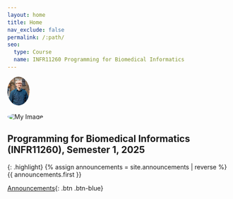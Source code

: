 ```yaml
---
layout: home
title: Home
nav_exclude: false
permalink: /:path/
seo:
  type: Course
  name: INFR11260 Programming for Biomedical Informatics
---
```


<img src="./assets/images/ian.png" alt="Prof. Ian Simpson" 
     style="width: 50px; height: 65px; object-fit: cover; border-radius: 50%;" 
     class="shadow">

<img src="/assets/images/kendig.png" alt="My Image" 
     style="width: 50px; height: 65px; object-fit: cover; border-radius: 50%;" 
     class="shadow">

## Programming for Biomedical Informatics (INFR11260), Semester 1, 2025

{: .highlight}
{% assign announcements = site.announcements | reverse %}
{{ announcements.first }}

[Announcements](https://biomedical-informatics.github.io/pbi-home/announcements){: .btn .btn-blue}
